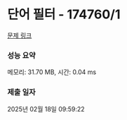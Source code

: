 # 단어 필터 - 174760/1 

[문제 링크](https://level.goorm.io/exam/174760/%EB%8B%A8%EC%96%B4-%ED%95%84%ED%84%B0/quiz/1) 

### 성능 요약

메모리: 31.70 MB, 시간: 0.04 ms

### 제출 일자

2025년 02월 18일 09:59:22

